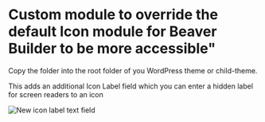 # Custom module to override the default Icon module for Beaver Builder to be more accessible"

Copy the folder into the root folder of you WordPress theme or child-theme.

This adds an additional Icon Label field which you can enter a hidden label for screen readers to an icon

![New icon label text field](http://i.imgur.com/2kOiMZm.png)
